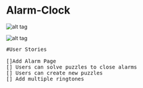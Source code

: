 # Alarm-Clock

![alt tag](https://github.com/andreiyugurau/Alarm-Clock/blob/master/3RDieSK.jpg)

![alt tag](https://github.com/andreiyugurau/Alarm-Clock/blob/master/IMG_4693.jpeg)

<pre>
#User Stories

[]Add Alarm Page
[] Users can solve puzzles to close alarms
[] Users can create new puzzles
[] Add multiple ringtones
</pre>
